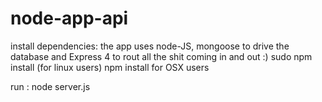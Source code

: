 node-app-api
============

install dependencies:
	the app uses node-JS, mongoose to drive the database and Express 4 to rout all the shit coming in and  out :)
	sudo npm install (for linux users)
	npm install for OSX users

run :
	node server.js 
	